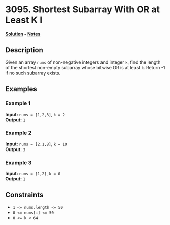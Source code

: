 # 3095. Shortest Subarray With OR at Least K I

**[Solution](./solution.c) - [Notes](./notes.md)**

## Description
Given an array `nums` of non-negative integers and integer `k`, find the length of the shortest non-empty subarray whose bitwise OR is at least `k`. Return -1 if no such subarray exists.

## Examples

### Example 1
**Input:** `nums = [1,2,3]`, `k = 2`  
**Output:** `1`

### Example 2
**Input:** `nums = [2,1,8]`, `k = 10`  
**Output:** `3`

### Example 3
**Input:** `nums = [1,2]`, `k = 0`  
**Output:** `1`

## Constraints
- `1 <= nums.length <= 50`
- `0 <= nums[i] <= 50`
- `0 <= k < 64`
